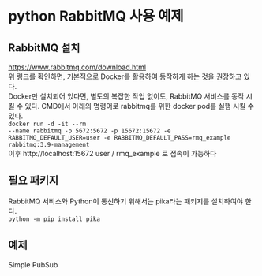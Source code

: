 # python RabbitMQ 사용 예제

## RabbitMQ 설치

https://www.rabbitmq.com/download.html <br>
위 링크를 확인하면, 기본적으로 Docker를 활용하여 동작하게 하는 것을 권장하고 있다. <br>
Docker만 설치되어 있다면, 별도의 복잡한 작업 없이도, RabbitMQ 서비스를 동작 시킬 수 있다.
CMD에서 아래의 명령어로 rabbitmq를 위한 docker pod를 실행 시킬 수 있다. <br>
<code>docker run -d -it --rm --name rabbitmq -p 5672:5672 -p 15672:15672 -e RABBITMQ_DEFAULT_USER=user -e RABBITMQ_DEFAULT_PASS=rmq_example rabbitmq:3.9-management</code><br>
이후
http://localhost:15672
user / rmq_example 로 접속이 가능하다

## 필요 패키지

RabbitMQ 서비스와 Python이 통신하기 위해서는 pika라는 패키지를 설치하여야 한다.<br>
<code>python -m pip install pika</code>

## 예제

Simple PubSub
